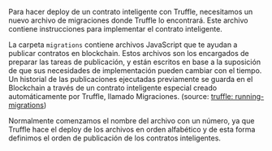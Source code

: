 
Para hacer deploy de un contrato inteligente con Truffle,
necesitamos un nuevo archivo de migraciones donde Truffle lo encontrará.
Este archivo contiene instrucciones para implementar el contrato inteligente.

La carpeta `migrations` contiene archivos JavaScript que te ayudan a publicar contratos en blockchain.
Estos archivos son los encargados de preparar las tareas de publicación,
y están escritos en base a la suposición de que sus necesidades de implementación pueden cambiar con el tiempo.
Un historial de las publicaciones ejecutadas previamente se guarda en el Blockchain a través de un contrato inteligente especial creado automáticamente por Truffle, llamado Migraciones.
(source: [truffle: running-migrations](https://www.trufflesuite.com/docs/truffle/getting-started/running-migrations))

Normalmente comenzamos el nombre del archivo con un número, 
ya que Truffle hace el deploy de los archivos en orden alfabético 
y de esta forma definimos el orden de publicación de los contratos inteligentes.


